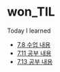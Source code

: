 # won_TIL
Today I learned

- [7.8 수업 내용](7_8_study.md) 
- [7.11 공부 내용](7_11_study.md)
- [7.13 공부 내용](7_13_study.md)
